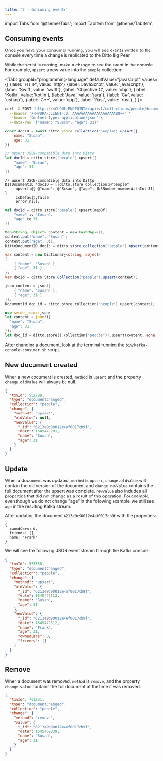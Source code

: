 ```yaml
---
title: '2 - Consuming events'
---
```


import Tabs from '@theme/Tabs';
import TabItem from '@theme/TabItem';

## Consuming events

Once you have your consumer running, you will see events written to the console every time a change is replicated to the Ditto Big Peer. 

While the script is running, make a change to see the event in the console. For example, `upsert` a new value into the `people` collection:


<Tabs
  groupId="programming-language"
  defaultValue="javascript"
  values={[
    {label: 'HTTP', value: 'http'},
    {label: 'JavaScript', value: 'javascript'},
    {label: 'Swift', value: 'swift'},
    {label: 'Objective-C', value: 'objc'},
    {label: 'Kotlin', value: 'kotlin'},
    {label: 'Java', value: 'java'},
    {label: 'C#', value: 'csharp'},
    {label: 'C++', value: 'cpp'},
    {label: 'Rust', value: 'rust'},
  ]
}>

<TabItem value="http">

  ```bash
  curl -X POST 'https://<CLOUD_ENDPOINT>/api/v1/collections/people/documents' \
    --header 'X-HYDRA-CLIENT-ID: AAAAAAAAAAAAAAAAAAAABQ==' \
    --header 'Content-Type: application/json' \
    --data-raw '{"name": "Susan", "age": 31}'
  ```

</TabItem>
<TabItem value="javascript">

```js
const docID = await ditto.store.collection('people').upsert({
    name: "Susan",
    age: 31
})
```

</TabItem>
<TabItem value="swift">

```swift
// upsert JSON-compatible data into Ditto
let docId = ditto.store["people"].upsert([
    "name": "Susan",
    "age": 31
])
```

</TabItem>
<TabItem value="objc">

```objc
// upsert JSON-compatible data into Ditto
DITDocumentID *docID = [[ditto.store collection:@"people"]
     upsert:@{ @"name": @"Susan", @"age": [NSNumber numberWithInt:31] }
     isDefault:false
     error:nil];
```

</TabItem>
<TabItem value="kotlin">

```kotlin
val docId = ditto.store["people"].upsert(mapOf(
    "name" to "Susan",
    "age" to 31
))
```

</TabItem>
<TabItem value="java">

```java
Map<String, Object> content = new HashMap<>();
content.put("name", "Susan");
content.put("age", 31);
DittoDocumentID docId = ditto.store.collection("people").upsert(content);
```

</TabItem>
<TabItem value="csharp">

```csharp
var content = new Dictionary<string, object>
{
    { "name", "Susan" },
    { "age", 31 }
};
var docId = ditto.Store.Collection("people").upsert(content);
```

</TabItem>
<TabItem value="cpp">

```cpp
json content = json({
    { "name", "Susan" },
    { "age", 31 }
});
DocumentId doc_id = ditto.store.collection("people").upsert(content);
```

</TabItem>
<TabItem value="rust">

  ```rust
  use serde_json::json;
  let content = json!({
    "name": "Susan",
    "age": 31
  });
  let doc_id = ditto.store().collection("people")?.upsert(content, None, false)?;
  ```

</TabItem>
</Tabs>


After changing a document, look at the terminal running the `bin/kafka-console-consumer.sh` script. 


## New document created

When a new document is created, `method` is `upsert` and the property `change.oldValue` will always be null.


```json
{
  "txnId": 552789,
  "type": "documentChanged",
  "collection": "people",
  "change": {
    "method": "upsert",
    "oldValue": null,
    "newValue": {
      "_id": "6213e9c90012e4af0017cb9f",
      "date": 1645472201,
      "name": "Susan",
      "age": 31
    }
  }
}
```



## Update

When a document was updated, `method` is `upsert`, `change.oldValue` will contain the old version of the document and `change.newValue` contains the full document after the upsert was complete. `newValue` also includes all properties that did not change as a result of this operation. For example, even though we do not change "age" in the following example, we still see `age` in the resulting Kafka stream. 

After updating the document `6213e9c90012e4af0017cb9f` with the properties:
```
{
  ownedCars: 0, 
  friends: [], 
  name: "Frank"
}
```

We will see the following JSON event stream through the Kafka console:

```json
{
  "txnId": 553358,
  "type": "documentChanged",
  "collection": "people",
  "change": {
    "method": "upsert",
    "oldValue": {
      "_id": "6213e9c90012e4af0017cb9f",
      "date": 1645472312,
      "name": "Susan",
      "age": 31
    },
    "newValue": {
      "_id": "6213e9c90012e4af0017cb9f",
      "date": 1645472312,
      "name": "Frank",
      "age": 31,
      "ownedCars": 0,
      "friends": []
    }
  }
}
```


## Remove

When a document was removed, `method` is `remove`, and the property `change.value` contains the full document at the time it was removed. 

```json
{
  "txnId": 701251,
  "type": "documentChanged",
  "collection": "people",
  "change": {
    "method": "remove",
    "value": {
      "_id": "6213e9c90012e4af0017cb9f",
      "date": 1645468039,
      "name": "Susan",
      "age": 31 
    }
  }
}
```